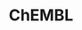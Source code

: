 ---
bigquery: https://console.cloud.google.com/bigquery?p=patents-public-data&d=ebi_chembl&page=dataset
citation: '"The ChEMBL database in 2017." Anna Gaulton, Anne Hersey, Michał Nowotka,
  A Patrícia Bento, Jon Chambers, David Mendez, Prudence Mutowo, Francis Atkinson,
  Louisa J Bellis, Elena Cibrián-Uhalte, Mark Davies, Nathan Dedman, Anneli Karlsson,
  María Paula Magariños, John P Overington, George Papadatos, Ines Smit, Andrew R
  Leach Nucleic acids Research (2017) 45 (Database Issue), D945-D954'
contributors: European Bioinformatics Institute
cost: None
description: ChEMBL Data is a manually curated database of small molecules used in
  drug discovery, including information about existing patented drugs.
documentation: 'schema: https://www.ebi.ac.uk/chembl/db_schema


  '
last_edit: 04/06/2022, 14:00:07
location: https://console.cloud.google.com/marketplace/product/google_patents_public_datasets/chembl
maintained_by: EMBL-EBI, an outstation of European Molecular Biology Laboratory
related_publications: '

  ChEMBL: towards direct deposition of bioassay data.


  Mendez D, Gaulton A, Bento AP, Chambers J, De Veij M, Félix E, Magariños MP, Mosquera
  JF, Mutowo P, Nowotka M, Gordillo-Marañón M, Hunter F, Junco L, Mugumbate G, Rodriguez-Lopez
  M, Atkinson F, Bosc N, Radoux CJ, Segura-Cabrera A, Hersey A, Leach AR.


  — Nucleic Acids Res. 2019; 47(D1):D930-D940. doi: 10.1093/nar/gky1075

  '
schema_fields:
- cell_source_tissue
- component_synonym
- biocomp_id
- ingredient
- component_type
- entity_type
- num_alerts
- cx_logp
- standard_units
- mol_hrac_id
- normal_range_max
- mw_freebase
- doi
- hbd
- usan_stem_id
- entity_id
- nda_type
- source
- protclasssyn_id
- as_id
- set_name
- drug_product_flag
- protein_class_desc
- company
- authors
- strength
- level3
- domain_id
- last_active
- doc_type
- num_ro5_violations
- published_type
- clo_id
- acd_most_bpka
- warning_country
- first_approval
- hba_lipinski
- black_box_warning
- relationship_desc
- activity_comment
- organism
- units
- domain_description
- go_id
- alert_name
- drug_record_id
- substrate_record_id
- parameter_type
- standard_upper_value
- bao_format
- title
- level3_description
- mesh_id
- cellosaurus_id
- assay_organism
- bao_id
- l3
- cell_source_tax_id
- targrel_id
- chebi_par_id
- efo_id
- pathway_id
- innovator_company
- hbd_lipinski
- usan_substem
- helm_notation
- tissue_id
- withdrawn_year
- metref_id
- applicant_full_name
- acd_logp
- aromatic_rings
- warning_id
- volume
- previous_company
- targcomp_id
- updated_by
- qudt_units
- dosed_ingredient
- frac_class_id
- mol_frac_id
- class_type
- abstract
- stem
- molregno
- qed_weighted
- target_type
- withdrawn_class
- l6
- mol_irac_id
- patent_id
- stem_class
- hrac_class_id
- annotation
- syn_type
- bei
- active_ingredient
- molecular_mechanism
- short_name
- level4
- ddd_admr
- assay_subcellular_fraction
- canonical_smiles
- hba
- version
- result_flag
- availability_type
- dosage_form
- label
- activity_id
- prediction_method
- assay_type
- assay_tax_id
- lle
- therapeutic_flag
- sei
- assay_param_id
- atc_code
- patent_use_code
- assay_id
- cpd_str_alert_id
- subgroup
- site_residues
- first_page
- cidx
- alert_id
- acd_most_apka
- text_value
- met_comment
- src_compound_id
- irac_class_id
- ddd_id
- parenteral
- relation
- frac_code
- withdrawn_country
- target_desc
- binding_site_comment
- withdrawn_flag
- src_short_name
- num_lipinski_ro5_violations
- potential_duplicate
- enzyme_name
- usan_stem
- publication_number
- max_phase_for_ind
- full_mwt
- assay_class_id
- toid
- parent_go_id
- assay_category
- standard_type
- drugind_id
- pubmed_id
- assay_source
- mc_target_accession
- cell_name
- assay_tissue
- type
- withdrawn_reason
- compd_id
- comments
- usan_year
- l1
- action_type
- level1_description
- assay_test_type
- chembl_id
- ref_url
- site_id
- published_units
- assay_desc
- oral
- parent_type
- cx_most_apka
- compound_name
- level2_description
- accession
- ass_cls_map_id
- mec_id
- standard_flag
- src_assay_id
- ddd_comment
- definition
- indication_class
- creation_date
- mechanism_of_action
- efo_term
- mw_monoisotopic
- bto_id
- disease_efficacy
- src_id
- uberon_id
- warning_year
- description
- first_in_class
- prodrug
- level5
- level4_description
- warnref_id
- tid_fixed
- l8
- record_id
- major_class
- warning_description
- warning_type
- cell_ontology_id
- who_name
- status
- assay_cell_type
- db_version
- drug_substance_flag
- job_id
- warning_class
- parameter_value
- cx_logd
- downgraded
- inorganic_flag
- variant_id
- last_page
- cell_description
- normal_range_min
- level1
- mutation
- natural_product
- trade_name
- indref_id
- smarts
- met_conversion
- delist_flag
- molecular_species
- site_name
- met_id
- who_extra
- irac_code
- molsyn_id
- ref_id
- max_phase
- standard_relation
- full_molformula
- start_position
- domain_name
- route
- synonyms
- actsm_id
- ddd_units
- mol_atc_id
- confidence_score
- data_validity_comment
- mecref_id
- tbl
- heavy_atoms
- ridx
- std_act_id
- bao_endpoint
- mechanism_comment
- selectivity_comment
- co_stem_id
- parent_id
- name
- standard_value
- pref_name
- polymer_flag
- approval_date
- rtb
- alogp
- ad_type
- smid
- confidence
- activity_count
- uo_units
- molecule_type
- cell_id
- year
- active_molregno
- sequence_md5sum
- hrac_code
- cx_most_bpka
- patent_expire_date
- ap_id
- tid
- species_group_flag
- sequence
- parent_molregno
- relationship
- standard_inchi_key
- submission_date
- sitecomp_id
- mc_tax_id
- end_position
- psa
- country
- comp_go_id
- oc_id
- rgid
- stat
- research_stem
- value
- le
- idx
- acd_logd
- cell_source_organism
- curation_comment
- predbind_id
- l7
- patent_no
- mc_target_name
- comp_class_id
- log_id
- l4
- curated_by
- updated_on
- usan_stem_definition
- src_description
- relationship_type
- standard_inchi
- level2
- ro3_pass
- published_value
- journal
- res_stem_id
- path
- direct_interaction
- issue
- l2
- doc_id
- metabolite_record_id
- mc_organism
- compsyn_id
- related_tid
- pathway_key
- structure_type
- published_relation
- enzyme_tid
- standard_text_value
- mesh_heading
- homologue
- mc_target_type
- upper_value
- pchembl_value
- aspect
- class_level
- l5
- aidx
- prod_pat_id
- orig_description
- chirality
- product_id
- source_domain_id
- protein_class_id
- protein_class_synonym
- isoform
- formulation_id
- caloha_id
- target_mapping
- domain_type
- db_source
- compound_key
- molfile
- ref_type
- cl_lincs_id
- ddd_value
- component_id
- assay_strain
- priority
- alert_set_id
- tax_id
- topical
shortname: chembl
tags:
- biotechnology
- health
- chemical
- bioinformatics
- medical
terms_of_use: CC BY-SA 3.0
title: ChEMBL
uuid: e232a192-965c-4ec9-904c-155b6dfe56c5
---